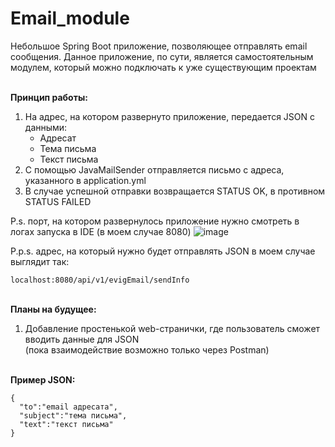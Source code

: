 # Email_module

Небольшое Spring Boot приложение, позволяющее отправлять email сообщения. Данное приложение, по сути, является самостоятельным модулем, который можно подключать к уже существующим проектам

<br>**Принцип работы:**
1. На адрес, на котором развернуто приложение, передается JSON с данными:
   - Адресат
   - Тема письма
   - Текст письма
2. С помощью JavaMailSender отправляется письмо с адреса, указанного в application.yml
3. В случае успешной отправки возвращается STATUS OK, в противном STATUS FAILED

P.s. порт, на котором развернулось приложение нужно смотреть в логах запуска в IDE (в моем случае 8080)
![image](https://github.com/ev1gilatio/Email_module/assets/84005587/1bcfa6a1-4d61-40f3-b6a4-0aafaf704f70)

P.p.s. адрес, на который нужно будет отправлять JSON в моем случае выглядит так:
```
localhost:8080/api/v1/evigEmail/sendInfo
```

<br>**Планы на будущее:**
1. Добавление простенькой web-странички, где пользователь сможет вводить данные для JSON<br />(пока взаимодействие возможно только через Postman)

<br>**Пример JSON:**
```
{
  "to":"email адресата",
  "subject":"тема письма",
  "text":"текст письма"
}
```
